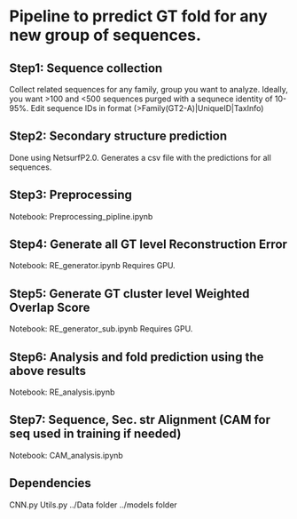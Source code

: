 # Pipeline to prredict GT fold for any new group of sequences.

## Step1: Sequence collection
Collect related sequences for any family, group you want to analyze. Ideally, you want >100 and <500 sequences purged with a sequnece identity of 10-95%.
Edit sequence IDs in format (>Family(GT2-A)|UniqueID|TaxInfo)

## Step2: Secondary structure prediction
Done using NetsurfP2.0. Generates a csv file with the predictions for all sequences.

## Step3: Preprocessing
Notebook: Preprocessing_pipline.ipynb

## Step4: Generate all GT level Reconstruction Error
Notebook: RE_generator.ipynb
Requires GPU.

## Step5: Generate GT cluster level Weighted Overlap Score
Notebook: RE_generator_sub.ipynb
Requires GPU.

## Step6: Analysis and fold prediction using the above results
Notebook: RE_analysis.ipynb

## Step7: Sequence, Sec. str Alignment (CAM for seq used in training if needed)
Notebook: CAM_analysis.ipynb


## Dependencies
CNN.py
Utils.py
../Data folder
../models folder